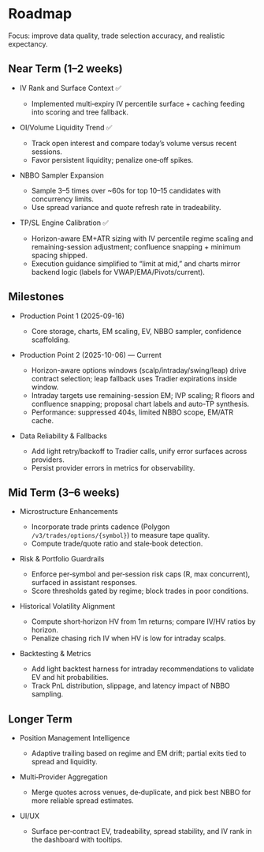 # Roadmap

Focus: improve data quality, trade selection accuracy, and realistic expectancy.

## Near Term (1–2 weeks)

- IV Rank and Surface Context ✅
  - Implemented multi‑expiry IV percentile surface + caching feeding into scoring and tree fallback.

- OI/Volume Liquidity Trend ✅
  - Track open interest and compare today’s volume versus recent sessions.
  - Favor persistent liquidity; penalize one‑off spikes.

- NBBO Sampler Expansion
  - Sample 3–5 times over ~60s for top 10–15 candidates with concurrency limits.
  - Use spread variance and quote refresh rate in tradeability.

- TP/SL Engine Calibration ✅
  - Horizon-aware EM+ATR sizing with IV percentile regime scaling and remaining-session adjustment; confluence snapping + minimum spacing shipped.
  - Execution guidance simplified to “limit at mid,” and charts mirror backend logic (labels for VWAP/EMA/Pivots/current).

## Milestones

- Production Point 1 (2025-09-16)
  - Core storage, charts, EM scaling, EV, NBBO sampler, confidence scaffolding.
- Production Point 2 (2025-10-06) — Current
  - Horizon-aware options windows (scalp/intraday/swing/leap) drive contract selection; leap fallback uses Tradier expirations inside window.
  - Intraday targets use remaining-session EM; IVP scaling; R floors and confluence snapping; proposal chart labels and auto-TP synthesis.
  - Performance: suppressed 404s, limited NBBO scope, EM/ATR cache.

- Data Reliability & Fallbacks
  - Add light retry/backoff to Tradier calls, unify error surfaces across providers.
  - Persist provider errors in metrics for observability.

## Mid Term (3–6 weeks)

- Microstructure Enhancements
  - Incorporate trade prints cadence (Polygon `/v3/trades/options/{symbol}`) to measure tape quality.
  - Compute trade/quote ratio and stale‑book detection.

- Risk & Portfolio Guardrails
  - Enforce per‑symbol and per‑session risk caps (R, max concurrent), surfaced in assistant responses.
  - Score thresholds gated by regime; block trades in poor conditions.

- Historical Volatility Alignment
  - Compute short‑horizon HV from 1m returns; compare IV/HV ratios by horizon.
  - Penalize chasing rich IV when HV is low for intraday scalps.

- Backtesting & Metrics
  - Add light backtest harness for intraday recommendations to validate EV and hit probabilities.
  - Track PnL distribution, slippage, and latency impact of NBBO sampling.

## Longer Term

- Position Management Intelligence
  - Adaptive trailing based on regime and EM drift; partial exits tied to spread and liquidity.

- Multi‑Provider Aggregation
  - Merge quotes across venues, de‑duplicate, and pick best NBBO for more reliable spread estimates.

- UI/UX
  - Surface per‑contract EV, tradeability, spread stability, and IV rank in the dashboard with tooltips.
